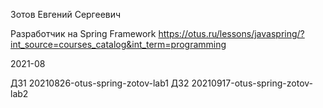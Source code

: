 Зотов Евгений Сергеевич

Разработчик на Spring Framework https://otus.ru/lessons/javaspring/?int_source=courses_catalog&int_term=programming

2021-08


ДЗ1 20210826-otus-spring-zotov-lab1
ДЗ2 20210917-otus-spring-zotov-lab2
